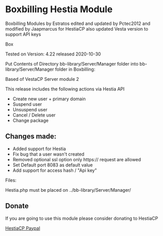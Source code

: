 # Boxbilling Hestia Module

Boxbilling Modules by Estratos edited and updated by Pctec2012 and modified by Jaapmarcus for HestiaCP  also updated Vesta version to support API keys

Box

Tested on Version: 4.22 released 2020-10-30

Put Contents of Directory bb-library/Server/Manager folder into bb-library/Server/Manager folder in Boxbilling:

Based of VestaCP Server module 2

This release includes the following actions via Hestia API

- Create new user + primary domain 
- Suspend user 
- Unsuspend user
- Cancel / Delete user 
- Change package

## Changes made:

- Added support for Hestia
- Fix bug that a user wasn't created
- Removed optional ssl option only https:// request are allowed
- Set Default port 8083 as default value
- Add support for access hash / "Api key"
 
Files:

Hestia.php must be placed on ../bb-library/Server/Manager/

## Donate 

If you are going to use this module please consider donating to HestiaCP

[HestiaCP Paypal](https://www.paypal.com/cgi-bin/webscr?cmd=_s-xclick&hosted_button_id=ST87LQH2CHGLA)

